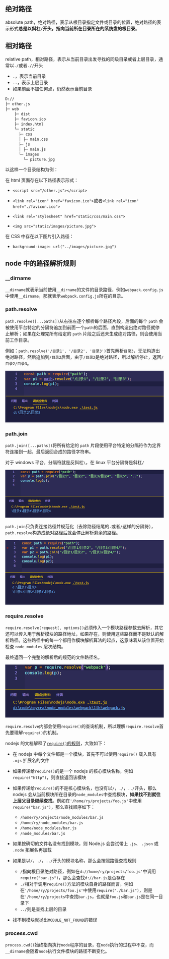 ## 绝对路径

absolute path，绝对路径，表示从根目录指定文件或目录的位置，绝对路径的表示形式**总是以斜杠`/`开头，指向当前所在目录所在的系统盘的根目录**。

## 相对路径

relative path，相对路径，表示从当前目录出发寻找的同级目录或者上层目录，通常以`./`或者`.//`开头

- `.`，表示当前目录
- `..`，表示上层目录
- 如果前面不加任何点，仍然表示当前目录

```shell
D://
├─ other.js
├─ web
	├─ dist
    ├─ favicon.ico
    ├─ index.html
    └─ static
      ├─ css
      │	├─ main.css
      ├─ js
      │	├─ main.js
      └─ images
        └─ picture.jpg
```

以这样一个目录结构为例：

在 html 页面存在以下路径表示形式：

- `<script src="/other.js"></script>`
- `<link rel="icon" href="favicon.ico">`或者`<link rel="icon" href="./favicon.ico">`

- `<link rel="stylesheet" href="static/css/main.css">`
- `<img src="static/images/picture.jpg">`

在 CSS 中存在以下图片引入路径：

- `background-image: url("../images/picture.jpg")`

## node 中的路径解析规则

### \_\_dirname

`__dirname`就表示当前使用`__dirname`的文件的目录路径，例如`webpack.config.js`中使用`__dirname`，那就表示`webpack.config.js`所在的目录。

### path.resolve

`path.resolve([...paths])`从右往左逐个解析每个路径片段，后面的每个 `path` 会被使用平台特定的分隔符追加到前面一个`path`的后面，直到构造出绝对路径就停止解析；如果在处理完所有给定的 `path` 片段之后还未生成绝对路径，则会使用当前工作目录。

例如：`path.resolve('/目录1', '/目录2', '目录3')`首先解析`目录3`，无法构造出绝对路径，然后追加到`/目录2`后面，由于`/目录2`是绝对路径，所以解析停止，返回`/目录2/目录3`。

![image-20200918181338076](../../public/images/image-20200918181338076.png)

### path.join

`path.join([...paths])`将所有给定的 `path` 片段使用平台特定的分隔符作为定界符连接到一起，最后返回合成的路径字符串。

对于 windows 平台，分隔符就是反斜杠`\`，在 linux 平台分隔符是斜杠`/`

![image-20200918164844514](../../public/images/image-20200918164844514.png)

`path.join`只负责连接路径并规范化（去除路径结尾的`.`或者`/`这样的分隔符），`path.resolve`构造成绝对路径后就会停止解析剩余的路径。

![image-20200918180820475](../../public/images/image-20200918180820475.png)

### require.resolve

`require.resolve(request[, options])`必须传入一个模块路径参数去解析，其它还可以传入用于解析模块的路径地址，如果存在，则使用这些路径而不是默认的解析路径。这些路径中的每一个都用作模块解析算法的起点，这意味着从该位置开始检查 `node_modules` 层次结构。

最终返回一个完整的解析后的规范的文件路径名。

![image-20200918171525655](../../public/images/image-20200918171525655.png)

`require.resolve`内部会使用`require()`的查询机制，所以理解`require.resolve`首先要理解`require()`的机制。

nodejs 的文档解释了[`require()`的规则](http://nodejs.cn/api/modules.html#modules_all_together)，大致如下：

- 在 nodejs 中每个文件都是一个模块，首先不可以使用`require()` 载入具有 `.mjs` 扩展名的文件

- 如果传递给`require()`的是一个 nodejs 的核心模块名称，例如`require("http")`，则直接返回该模块
- 如果传递给`require()`的不是核心模块名，也没有以`/`，`./`，`../`开头，那么 nodejs 会从当前模块所在目录的`node_modules`中查找模块，**如果找不到就往上层父目录继续查找**。例如在`'/home/ry/projects/foo.js'`中使用`require("bar.js")`，那么查找顺序如下：

  - `/home/ry/projects/node_modules/bar.js`
  - `/home/ry/node_modules/bar.js`
  - `/home/node_modules/bar.js`
  - `/node_modules/bar.js`

- 如果按确切的文件名没有找到模块，则 Node.js 会尝试带上 `.js`、 `.json` 或 `.node` 拓展名再加载
- 如果是以`/`，`./`，`../`开头的模块名称，那么会按照路径查找规则

  - `/`指向根目录绝对路径，例如在`d://home/ry/projects/foo.js'`中调用`require("bar.js")`，那么会查找`d://bar.js`是否存在
  - `./`相对于调用`require()`方法的模块自身的路径而言，例如在`'/home/ry/projects/foo.js'`中使用`require("./bar.js")`，则是在`'/home/ry/projects`中查找`bar.js`，也就是`foo.js`和`bar.js`是在同一目录下
  - `../`则是查找上层的目录

- 找不到模块就抛出`MODULE_NOT_FOUND`的错误

### process.cwd

`process.cwd()`始终指向执行`node`程序的目录，在`node`执行的过程中不变，而`__dirname`会随着`node`执行文件模块的路径不断变化。